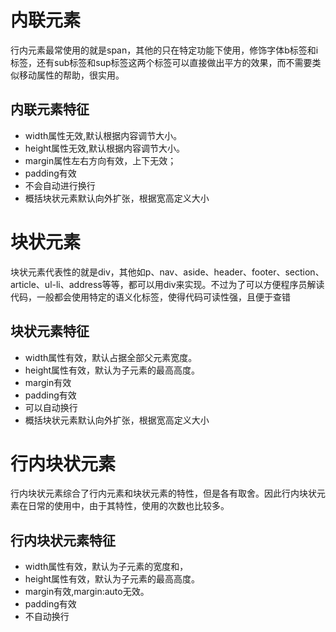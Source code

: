 # 内联元素

行内元素最常使用的就是span，其他的只在特定功能下使用，修饰字体b标签和i标签，还有sub标签和sup标签这两个标签可以直接做出平方的效果，而不需要类似移动属性的帮助，很实用。

## 内联元素特征

* width属性无效,默认根据内容调节大小。
* height属性无效,默认根据内容调节大小。
* margin属性左右方向有效，上下无效；
* padding有效
* 不会自动进行换行
* 概括块状元素默认向外扩张，根据宽高定义大小

# 块状元素

块状元素代表性的就是div，其他如p、nav、aside、header、footer、section、article、ul-li、address等等，都可以用div来实现。不过为了可以方便程序员解读代码，一般都会使用特定的语义化标签，使得代码可读性强，且便于查错

## 块状元素特征

* width属性有效，默认占据全部父元素宽度。
* height属性有效，默认为子元素的最高高度。
* margin有效
* padding有效
* 可以自动换行
* 概括块状元素默认向外扩张，根据宽高定义大小

# 行内块状元素

行内块状元素综合了行内元素和块状元素的特性，但是各有取舍。因此行内块状元素在日常的使用中，由于其特性，使用的次数也比较多。

## 行内块状元素特征

* width属性有效，默认为子元素的宽度和，
* height属性有效，默认为子元素的最高高度。
* margin有效,margin:auto无效。
* padding有效
* 不自动换行
